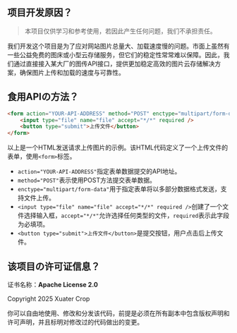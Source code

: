 ## 项目开发原因？

> 本项目仅供学习和参考使用，若因此产生任何问题，我们不承担责任。

我们开发这个项目是为了应对网站图片总量大、加载速度慢的问题。市面上虽然有一些公益免费的图床或小型云存储服务，但它们的稳定性常常难以保障。因此，我们通过直接接入某大厂的图传API接口，提供更加稳定高效的图片云存储解决方案，确保图片上传和加载的速度与可靠性。

## 食用APIの方法？

```html
<form action="YOUR-API-ADDRESS" method="POST" enctype="multipart/form-data">
    <input type="file" name="file" accept="*/*" required />
    <button type="submit">上传文件</button>
</form>
```

以上是一个HTML发送请求上传图片的示例。该HTML代码定义了一个上传文件的表单，使用`<form>`标签。  
- `action="YOUR-API-ADDRESS"`指定表单数据提交的API地址。  
- `method="POST"`表示使用POST方法提交表单数据。  
- `enctype="multipart/form-data"`用于指定表单将以多部分数据格式发送，支持文件上传。  
- `<input type="file" name="file" accept="*/*" required />`创建了一个文件选择输入框，`accept="*/*"`允许选择任何类型的文件，`required`表示此字段为必填项。  
- `<button type="submit">上传文件</button>`是提交按钮，用户点击后上传文件。

## 该项目の许可证信息？
证书名称：**Apache License 2.0**

Copyright 2025 Xuater Crop

你可以自由地使用、修改和分发该代码，前提是必须在所有副本中包含版权声明和许可声明，并且标明对修改过的代码做出的变更。
